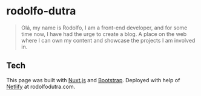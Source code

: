 # rodolfo-dutra

> Olá, my name is Rodolfo, I am a front-end developer, and for some time now, I have had the urge to create a blog. A place on the web where I can own my content and showcase the projects I am involved in.

## Tech

This page was built with [Nuxt.js](https://nuxtjs.org) and [Bootstrap](https://bootstrap-vue.js.org/). Deployed with help of [Netlify](https://netlify.com) at rodolfodutra.com.

